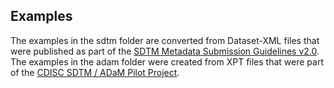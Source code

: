 ## Examples

The examples in the sdtm folder are converted from Dataset-XML files that were published as part of the [SDTM Metadata Submission Guidelines v2.0](https://www.cdisc.org/standards/foundational/sdtm/sdtm-metadata-submission-guidelines-v2-0).
The examples in the adam folder were created from XPT files that were part of the [CDISC SDTM / ADaM Pilot Project](https://github.com/cdisc-org/sdtm-adam-pilot-project).
